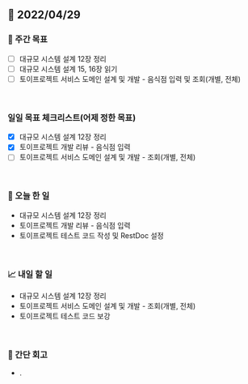 ## 📅 2022/04/29


### 👏 주간 목표

- [ ] 대규모 시스템 설계 12장 정리
- [ ] 대규모 시스템 설계 15, 16장 읽기
- [ ] 토이프로젝트 서비스 도메인 설계 및 개발 - 음식점 입력 및 조회(개별, 전체)

<br/>

### 일일 목표 체크리스트(어제 정한 목표)

- [x] 대규모 시스템 설계 12장 정리
- [x] 토이프로젝트 개발 리뷰 - 음식점 입력
- [ ] 토이프로젝트 서비스 도메인 설계 및 개발 - 조회(개별, 전체)

<br/>

### 💯 오늘 한 일

- 대규모 시스템 설계 12장 정리
- 토이프로젝트 개발 리뷰 - 음식점 입력
- 토이프로젝트 테스트 코드 작성 및 RestDoc 설정

<br/>

### 📈 내일 할 일

- 대규모 시스템 설계 12장 정리
- 토이프로젝트 서비스 도메인 설계 및 개발 - 조회(개별, 전체)
- 토이프로젝트 테스트 코드 보강

<br/>

### 🤔 간단 회고

- .




 




 








